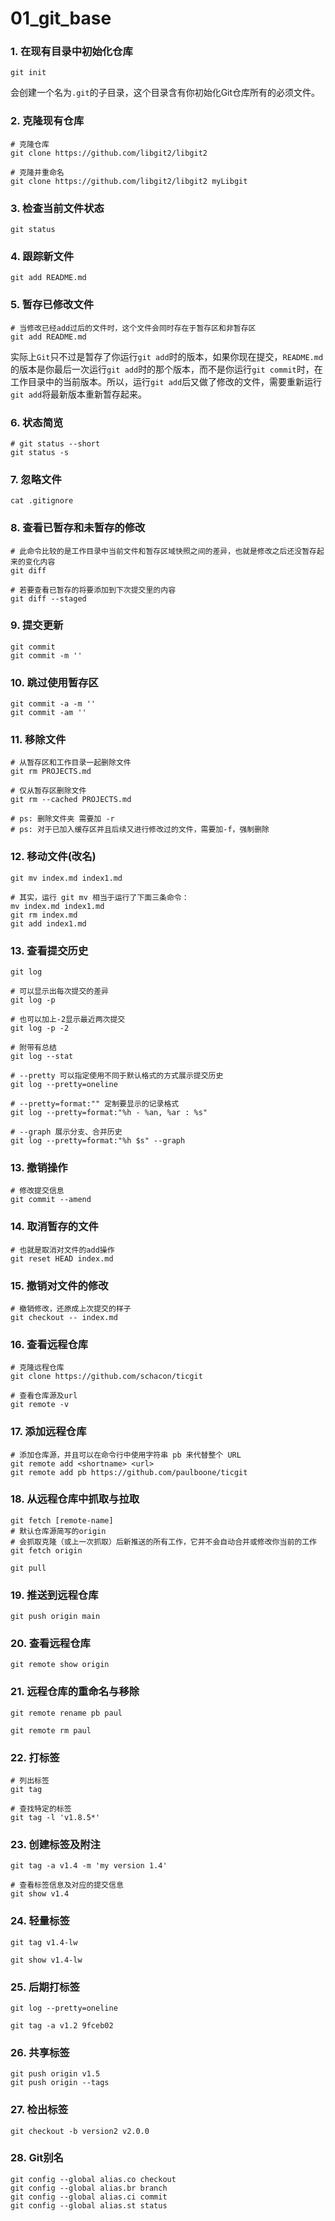 # 01_git_base

### 1. 在现有目录中初始化仓库

```shell
git init
```

会创建一个名为`.git`的子目录，这个目录含有你初始化Git仓库所有的必须文件。

### 2. 克隆现有仓库

```shell
# 克隆仓库
git clone https://github.com/libgit2/libgit2

# 克隆并重命名
git clone https://github.com/libgit2/libgit2 myLibgit
```

### 3. 检查当前文件状态

```shell
git status
```

### 4. 跟踪新文件

```shell
git add README.md
```

### 5. 暂存已修改文件

```shell
# 当修改已经add过后的文件时，这个文件会同时存在于暂存区和非暂存区
git add README.md
```

实际上`Git`只不过是暂存了你运行`git add`时的版本，如果你现在提交，`README.md`的版本是你最后一次运行`git add`时的那个版本，而不是你运行`git commit`时，在工作目录中的当前版本。所以，运行`git add`后又做了修改的文件，需要重新运行`git add`将最新版本重新暂存起来。

### 6. 状态简览

```shell
# git status --short
git status -s
```

### 7. 忽略文件

```shell
cat .gitignore
```

### 8. 查看已暂存和未暂存的修改

```shell
# 此命令比较的是工作目录中当前文件和暂存区域快照之间的差异，也就是修改之后还没暂存起来的变化内容
git diff

# 若要查看已暂存的将要添加到下次提交里的内容
git diff --staged
```

### 9. 提交更新

```shell
git commit
git commit -m ''
```

### 10. 跳过使用暂存区

```shell
git commit -a -m ''
git commit -am ''
```

### 11. 移除文件

```shell
# 从暂存区和工作目录一起删除文件
git rm PROJECTS.md

# 仅从暂存区删除文件
git rm --cached PROJECTS.md

# ps: 删除文件夹 需要加 -r
# ps: 对于已加入缓存区并且后续又进行修改过的文件，需要加-f，强制删除
```

### 12. 移动文件(改名)

```shell
git mv index.md index1.md

# 其实，运行 git mv 相当于运行了下面三条命令：
mv index.md index1.md
git rm index.md
git add index1.md
```

### 13. 查看提交历史

```shell
git log

# 可以显示出每次提交的差异
git log -p

# 也可以加上-2显示最近两次提交
git log -p -2

# 附带有总结
git log --stat

# --pretty 可以指定使用不同于默认格式的方式展示提交历史
git log --pretty=oneline

# --pretty=format:"" 定制要显示的记录格式
git log --pretty=format:"%h - %an, %ar : %s"

# --graph 展示分支、合并历史
git log --pretty=format:"%h $s" --graph
```

### 13. 撤销操作

```shell
# 修改提交信息
git commit --amend
```

### 14. 取消暂存的文件

```shell
# 也就是取消对文件的add操作
git reset HEAD index.md
```

### 15. 撤销对文件的修改

```shell
# 撤销修改，还原成上次提交的样子
git checkout -- index.md
```

### 16. 查看远程仓库

```shell
# 克隆远程仓库
git clone https://github.com/schacon/ticgit

# 查看仓库源及url
git remote -v
```

### 17. 添加远程仓库

```shell
# 添加仓库源，并且可以在命令行中使用字符串 pb 来代替整个 URL
git remote add <shortname> <url>
git remote add pb https://github.com/paulboone/ticgit
```

### 18. 从远程仓库中抓取与拉取

```shell
git fetch [remote-name]
# 默认仓库源简写的origin
# 会抓取克隆（或上一次抓取）后新推送的所有工作，它并不会自动合并或修改你当前的工作
git fetch origin

git pull
```

### 19. 推送到远程仓库

```shell
git push origin main
```

### 20. 查看远程仓库

```shell
git remote show origin
```

### 21. 远程仓库的重命名与移除

```shell
git remote rename pb paul

git remote rm paul
```

### 22. 打标签

```shell
# 列出标签
git tag

# 查找特定的标签
git tag -l 'v1.8.5*'
```

### 23. 创建标签及附注

```shell
git tag -a v1.4 -m 'my version 1.4'

# 查看标签信息及对应的提交信息
git show v1.4
```

### 24. 轻量标签

```shell
git tag v1.4-lw

git show v1.4-lw
```

### 25. 后期打标签

```shell
git log --pretty=oneline

git tag -a v1.2 9fceb02
```

### 26. 共享标签

```shell
git push origin v1.5
git push origin --tags
```

### 27. 检出标签

```shell
git checkout -b version2 v2.0.0
```

### 28. Git别名

```shell
git config --global alias.co checkout
git config --global alias.br branch
git config --global alias.ci commit
git config --global alias.st status
```